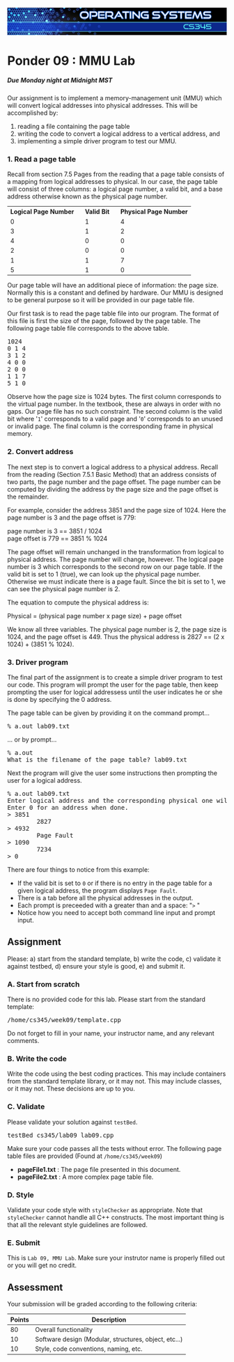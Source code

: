 ![](../images/banner.jpg)

# Ponder 09 : MMU Lab

##### Due Monday night at Midnight MST

Our assignment is to implement a memory-management unit (MMU) which will convert logical addresses into physical addresses. This will be accomplished by: 

1. reading a file containing the page table
1. writing the code to convert a logical address to a vertical address, and 
2. implementing a simple driver program to test our MMU.

### 1. Read a page table

Recall from section 7.5 Pages from the reading that a page table consists of a mapping from logical addresses to physical. In our case, the page table will consist of three columns: a logical page number, a valid bit, and a base address otherwise known as the physical page number.

<table class="content">

<tbody>

<tr>

<th>Logical Page Number   </th>

<th>Valid Bit   </th>

<th>Physical Page Number</th>

</tr>

<tr>

<td>0</td>

<td>1</td>

<td>4</td>

</tr>

<tr>

<td>3</td>

<td>1</td>

<td>2</td>

</tr>

<tr>

<td>4</td>

<td>0</td>

<td>0</td>

</tr>

<tr>

<td>2</td>

<td>0</td>

<td>0</td>

</tr>

<tr>

<td>1</td>

<td>1</td>

<td>7</td>

</tr>

<tr>

<td>5</td>

<td>1</td>

<td>0</td>

</tr>

</tbody>

</table>

Our page table will have an additional piece of information: the page size. Normally this is a constant and defined by hardware. Our MMU is designed to be general purpose so it will be provided in our page table file.

Our first task is to read the page table file into our program. The format of this file is first the size of the page, followed by the page table. The following page table file corresponds to the above table.

<pre>1024
0 1 4
3 1 2
4 0 0
2 0 0
1 1 7
5 1 0</pre>

Observe how the page size is 1024 bytes. The first column corresponds to the virtual page number. In the textbook, these are always in order with no gaps. Our page file has no such constraint. The second column is the valid bit where '`1`' corresponds to a valid page and '`0`' corresponds to an unused or invalid page. The final column is the corresponding frame in physical memory.

### 2. Convert address

The next step is to convert a logical address to a physical address. Recall from the reading (Section 7.5.1 Basic Method) that an address consists of two parts, the page number and the page offset. The page number can be computed by dividing the address by the page size and the page offset is the remainder.

For example, consider the address 3851 and the page size of 1024. Here the page number is 3 and the page offset is 779:

<div class="quote">

page number is 3 == 3851 / 1024  
page offset is 779 == 3851 % 1024

</div>

The page offset will remain unchanged in the transformation from logical to physical address. The page number will change, however. The logical page number is 3 which corresponds to the second row on our page table. If the valid bit is set to 1 (true), we can look up the physical page number. Otherwise we must indicate there is a page fault. Since the bit is set to 1, we can see the physical page number is 2.

The equation to compute the physical address is:

<div class="quote">

Physical = (physical page number x page size) + page offset

</div>

We know all three variables. The physical page number is 2, the page size is 1024, and the page offset is 449. Thus the physical address is 2827 == (2 x 1024) + (3851 % 1024).

### 3. Driver program

The final part of the assignment is to create a simple driver program to test our code. This program will prompt the user for the page table, then keep prompting the user for logical addressess until the user indicates he or she is done by specifying the 0 address.

The page table can be given by providing it on the command prompt...

<pre>% <span class="input">a.out lab09.txt</span></pre>

... or by prompt...

<pre>% <span class="input">a.out</span>
What is the filename of the page table? <span class="input">lab09.txt</span></pre>

Next the program will give the user some instructions then prompting the user for a logical address.

<pre>% <span class="input">a.out lab09.txt</span>
Enter logical address and the corresponding physical one will be displayed.
Enter 0 for an address when done.
> <span class="input">3851</span>
        2827
> <span class="input">4932</span>
        Page Fault
> <span class="input">1090</span>
        7234
> <span class="input">0</span></pre>

There are four things to notice from this example:

*   If the valid bit is set to `0` or if there is no entry in the page table for a given logical address, the program displays `Page Fault`.
*   There is a tab before all the physical addresses in the output.
*   Each prompt is preceeded with a greater than and a space: "`>` "
*   Notice how you need to accept both command line input and prompt input.

## Assignment

Please: a) start from the standard template, b) write the code, c) validate it against testbed, d) ensure your style is good, e) and submit it.

### A. Start from scratch

There is no provided code for this lab. Please start from the standard template:

<pre>/home/cs345/week09/template.cpp</pre>

Do not forget to fill in your name, your instructor name, and any relevant comments.

### B. Write the code

Write the code using the best coding practices. This may include containers from the standard template library, or it may not. This may include classes, or it may not. These decisions are up to you.

### C. Validate

Please validate your solution against `testBed`.

<pre>testBed cs345/lab09 lab09.cpp</pre>

Make sure your code passes all the tests without error. The following page table files are provided (Found at `/home/cs345/week09`)

*   **pageFile1.txt** : The page file presented in this document.
*   **pageFile2.txt** : A more complex page table file.

### D. Style

Validate your code style with `styleChecker` as appropriate. Note that `styleChecker` cannot handle all C++ constructs. The most important thing is that all the relevant style guidelines are followed.

### E. Submit

This is `Lab 09, MMU Lab`. Make sure your instrutor name is properly filled out or you will get no credit.

## Assessment

Your submission will be graded according to the following criteria:

| Points |	Description |
| ----- | -------- |
| 80	   | Overall functionality |
| 10	   | Software design (Modular, structures, object, etc...) |
| 10	   | Style, code conventions, naming, etc. |

